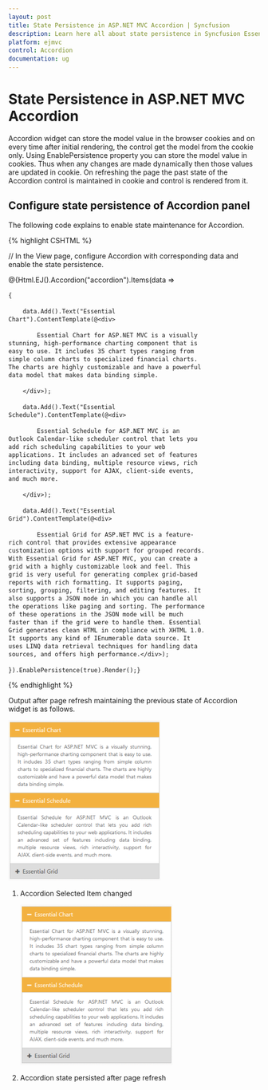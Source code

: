 ```yaml
---
layout: post
title: State Persistence in ASP.NET MVC Accordion | Syncfusion
description: Learn here all about state persistence in Syncfusion Essential ASP.NET MVC Accordion control, its elements, and more.
platform: ejmvc
control: Accordion 
documentation: ug
---
```


# State Persistence in ASP.NET MVC Accordion

Accordion widget can store the model value in the browser cookies and on every time after initial rendering, the control get the model from the cookie only. Using EnablePersistence property you can store the model value in cookies. Thus when any changes are made dynamically then those values are updated in cookie. On refreshing the page the past state of the Accordion control is maintained in cookie and control is rendered from it.

## Configure state persistence of Accordion panel

The following code explains to enable state maintenance for Accordion.

{% highlight CSHTML %}

// In the View page, configure Accordion with corresponding data and enable the state persistence.

<div style="width: 400px">

@{Html.EJ().Accordion("accordion").Items(data =>

	{

		data.Add().Text("Essential Chart").ContentTemplate(@<div>

			Essential Chart for ASP.NET MVC is a visually stunning, high-performance charting component that is easy to use. It includes 35 chart types ranging from simple column charts to specialized financial charts. The charts are highly customizable and have a powerful data model that makes data binding simple.

		</div>);

		data.Add().Text("Essential Schedule").ContentTemplate(@<div>

			Essential Schedule for ASP.NET MVC is an Outlook Calendar-like scheduler control that lets you add rich scheduling capabilities to your web applications. It includes an advanced set of features including data binding, multiple resource views, rich interactivity, support for AJAX, client-side events, and much more.

		</div>);

		data.Add().Text("Essential Grid").ContentTemplate(@<div>

			Essential Grid for ASP.NET MVC is a feature-rich control that provides extensive appearance customization options with support for grouped records. With Essential Grid for ASP.NET MVC, you can create a grid with a highly customizable look and feel. This grid is very useful for generating complex grid-based reports with rich formatting. It supports paging, sorting, grouping, filtering, and editing features. It also supports a JSON mode in which you can handle all the operations like paging and sorting. The performance of these operations in the JSON mode will be much faster than if the grid were to handle them. Essential Grid generates clean HTML in compliance with XHTML 1.0. It supports any kind of IEnumerable data source. It uses LINQ data retrieval techniques for handling data sources, and offers high performance.</div>);

	}).EnablePersistence(true).Render();}

</div>

{% endhighlight %}

Output after page refresh maintaining the previous state of Accordion widget is as follows.



   ![ASP.NET MVC Accordion State Persistence](State-Persistence_images/aspnet-mvc-accordion-state-persistence.png)





1. Accordion Selected Item changed

   ![ASP.NET MVC Accordion Selected Item](State-Persistence_images/aspnet-mvc-accordion-selected-item.png)




2. Accordion state persisted after page refresh
